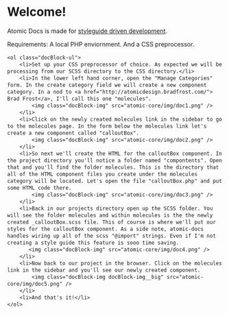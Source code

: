 <style>
.dockBlock-heading{
	color:red;
}
</style>
<div class="docBlock">
	<h1 class="docBlock-heading">Welcome!</h1>
	<p>Atomic Docs is made for <a href="https://www.previousnext.com.au/blog/style-guide-driven-development-new-web-development">styleguide driven development</a>.</p>
	<p>Requirements: A local PHP enviornment. And a CSS preprocessor.<p> 
	
	<ol class="docBlock-ul">
		<li>Set up your CSS preprocessor of choice. As expected we will be processing from our SCSS directory to the CSS directory.</li>
		<li>In the lower left hand corner, open the "Manage Categories" form. In the create category field we will create a new component category. In a nod to <a href="http://atomicdesign.bradfrost.com/"> Brad Frost</a>, I'll call this one "molecules".
			<img class="docBlock-img" src="atomic-core/img/doc1.png" />
		</li>
		<li>Click on the newly created molecules link in the sidebar to go to the molecules page. In the form below the molecules link let's create a new component called "calloutBox".
			<img class="docBlock-img" src="atomic-core/img/doc2.png" />
		</li>
		<li>So next we'll create the HTML for the calloutBox component. In the project directory you'll notice a folder named "compontents". Open that and you'll find the folder molecules. This is the directory that all of the HTML component files you create under the molecules category will be located. Let's open the file "calloutBox.php" and put some HTML code there.
            <img class="docBlock-img" src="atomic-core/img/doc3.png" />
		</li>
		<li>Back in our projects directory open up the SCSS folder. You will see the folder molecules and within molecules is the the newly created _calloutBox.scss file. This of course is where we'll put our styles for the calloutBox component. As a side note, atomic-docs handles wiring up all of the scss "@import" strings. Even if I'm not creating a style guide this feature is sooo time saving.
           <img class="docBlock-img" src="atomic-core/img/doc4.png" />
		</li>
		<li>Now back to our project in the browser. Click on the molecules link in the sidebar and you'll see our newly created component.
            <img class="docBlock-img docBlock-img__big" src="atomic-core/img/doc5.png" />
		</li>
		<li>And that's it!</li>
	</ol>
</div>